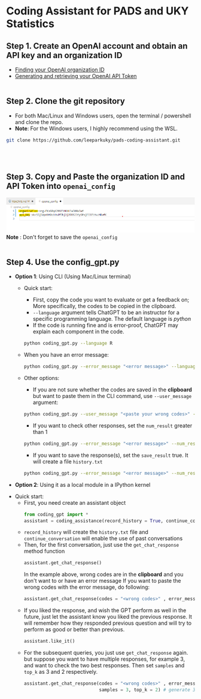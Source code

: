 # Coding Assistant for PADS and UKY Statistics



## Step 1. Create an OpenAI account and obtain an API key and an organization ID

* [Finding your OpenAI organization ID](https://platform.openai.com/account/org-settings)
* [Generating and retrieving your OpenAI API Token](https://platform.openai.com/account/api-keys)
<br><br>


## Step 2. Clone the git repository
* For both Mac/Linux and Windows users, open the terminal / powershell and clone the repo.
* **Note**: For the Windows users, I highly recommend using the WSL.

```bash
git clone https://github.com/leeparkuky/pads-coding-assistant.git
```

<br><br>

## Step 3. Copy and Paste the organization ID and API Token into `openai_config`
![example](openai_config.png)
**Note** : Don't forget to save the `openai_config`
<br><br>

## Step 4. Use the config_gpt.py

* **Option 1**: Using CLI (Using Mac/Linux terminal)
    - Quick start:
        - First, copy the code you want to evaluate or get a feedback on; More specifically, the codes to be copied in the clipboard.
        - `--language` argument tells ChatGPT to be an instructor for a specific programming language. The default language is *python*
        - If the code is running fine and is error-proof, ChatGPT may explain each component in the code.
        ```bash
        python coding_gpt.py --language R
        ```
    - When you have an error message:
        ```bash
        python coding_gpt.py --error_message "<error message>" --language SAS
        ```

    - Other options:
        - If you are not sure whether the codes are saved in the **clipboard** but want to paste them in the CLI command, use `--user_message` argument:
        ```bash
        python coding_gpt.py --user_message "<paste your wrong codes>" --error_message "<error message>" --language SQL --num_result 2
        ```
        
        - If you want to check other responses, set the `num_result` greater than 1
        ```bash
        python coding_gpt.py --error_message "<error message>" --num_result 2
        ```

        - If you want to save the response(s), set the `save_result` true. It will create a file `history.txt`
        ```bash
        python coding_gpt.py --error_message "<error message>" --num_result 2 --save_result true
        ```

* **Option 2**: Using it as a local module in a IPython kernel
- Quick start:
    - First, you need create an assistant object
        ```python
        from coding_gpt import *
        assistant = coding_assistance(record_history = True, continue_conversation = True) 
        ```
    - `record_history` will create the `history.txt` file and `continue_conversation` will enable the use of past conversations
    - Then, for the first conversation, just use the `get_chat_response` method function
        ```python
        assistant.get_chat_response()
        ```
        In the example above, wrong codes are in the **clipboard** and you don't want to or have an error message
        If you want to paste the wrong codes with the error message, do following:
        ```python
        assistant.get_chat_response(codes = "<wrong codes>" , error_message = "<error message>")
        ```
    - If you liked the response, and wish the GPT perform as well in the future, just let the assistant know you liked the previous response. It will remember how they responded previous question and will try to perform as good or better than previous.
        ```python
        assistant.like_it()
        ```
    - For the subsequent queries, you just use `get_chat_response` again. but suppose you want to have multiple responses, for example 3, and want to check the two best responses. Then set `samples` and `top_k` as 3 and 2 respectively. 
        ```python
        assistant.get_chat_response(codes = "<wrong codes>" , error_message = "<error message>",
                                    samples = 3, top_k = 2) # generate 3 responses and show 2 best responses
        ```
    


